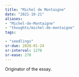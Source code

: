 ```yaml
---
title: "Michel de Montaigne"
date: "2021-10-21"
aliases:
- "Michel-de-Montaigne"
- "thoughts/michel-de-montaigne"
tags:

- "seedlings"
sr-due: 2028-01-24
sr-interval: 1278
sr-ease: 270
---
```

Originator of the essay.